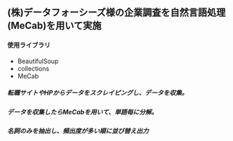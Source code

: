 ## (株)データフォーシーズ様の企業調査を自然言語処理(MeCab)を用いて実施


#### 使用ライブラリ
- BeautifulSoup
- collections
- MeCab


##### 転職サイトやHPからデータをスクレイピングし、データを収集。
##### データを収集したらMeCabを用いて、単語毎に分解。
##### 名詞のみを抽出し、頻出度が多い順に並び替え出力
